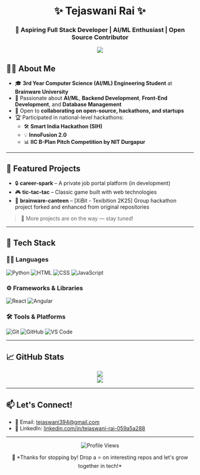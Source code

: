<h1 align="center">✨ Tejaswani Rai ✨</h1>
<h3 align="center">🚀 Aspiring Full Stack Developer | AI/ML Enthusiast | Open Source Contributor</h3>

<p align="center">
  <img src="https://readme-typing-svg.demolab.com?font=Fira+Code&weight=500&size=22&pause=1000&color=FC036F&center=true&vCenter=true&width=800&lines=Hey+there!+I'm+Tejaswani+Rai;3rd+Year+CSE+Student+at+Brainware+University;Passionate+about+AI%2FML%2C+Backend+and+Web+Dev" />
</p>

## 👩‍🎓 About Me

- 🎓 **3rd Year Computer Science (AI/ML) Engineering Student** at **Brainware University**
- 🧠 Passionate about **AI/ML**, **Backend Development**, **Front-End Development**, and **Database Management**
- 🤝 Open to **collaborating on open-source, hackathons, and startups**
- 🏆 Participated in national-level hackathons:
  - 🛠️ **Smart India Hackathon (SIH)**
  - 💡 **InnoFusion 2.0**
  - 📊 **IIC B-Plan Pitch Competition by NIT Durgapur**

---

## 🌟 Featured Projects

- 🔒 **career-spark** – A private job portal platform (in development)
- 🎮 **tic-tac-tac** – Classic game built with web technologies
- 🍔 **brainware-canteen** – [XiBit - Texibition 2K25] Group hackathon project forked and enhanced from original repositories

> 🚧 More projects are on the way — stay tuned!

---

## 🧰 Tech Stack

### 👩‍💻 Languages
![Python](https://img.shields.io/badge/Python-3670A0?style=for-the-badge&logo=python&logoColor=white)
![HTML](https://img.shields.io/badge/HTML5-e34c26?style=for-the-badge&logo=html5&logoColor=white)
![CSS](https://img.shields.io/badge/CSS3-264de4?style=for-the-badge&logo=css3&logoColor=white)
![JavaScript](https://img.shields.io/badge/JavaScript-f7df1e?style=for-the-badge&logo=javascript&logoColor=black)

### ⚙️ Frameworks & Libraries
![React](https://img.shields.io/badge/React-20232A?style=for-the-badge&logo=react&logoColor=61DAFB)
![Angular](https://img.shields.io/badge/Angular-DD0031?style=for-the-badge&logo=angular&logoColor=white)

### 🛠️ Tools & Platforms
![Git](https://img.shields.io/badge/Git-F05032?style=for-the-badge&logo=git&logoColor=white)
![GitHub](https://img.shields.io/badge/GitHub-181717?style=for-the-badge&logo=github)
![VS Code](https://img.shields.io/badge/VSCode-007ACC?style=for-the-badge&logo=visual-studio-code&logoColor=white)

---

## 📈 GitHub Stats

<p align="center">
  <img src="https://github-readme-stats.vercel.app/api?username=tejaswanirai&show_icons=true&theme=tokyonight&hide_border=true" />
  <br/>
  <img src="https://github-readme-stats.vercel.app/api/top-langs/?username=tejaswanirai&layout=compact&theme=tokyonight&hide_border=true" />
  <br/>
</p>

---

## 📫 Let's Connect!

- 📧 Email: [tejaswani394@gmail.com](mailto:tejaswani394@gmail.com)
- 💼 LinkedIn: [linkedin.com/in/tejaswani-rai-059a5a288](https://www.linkedin.com/in/tejaswani-rai-059a5a288)

---

<p align="center">
  <img src="https://komarev.com/ghpvc/?username=tejaswanirai&label=Profile%20Views&color=blueviolet&style=flat-square" alt="Profile Views" />
</p>

<p align="center">
  🧡 *Thanks for stopping by! Drop a ⭐ on interesting repos and let's grow together in tech!*
</p>
